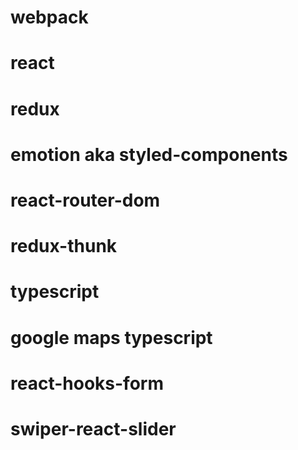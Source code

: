 # webpack
# react
# redux
# emotion aka styled-components
# react-router-dom 
# redux-thunk

# typescript
# google maps typescript
# react-hooks-form
# swiper-react-slider


